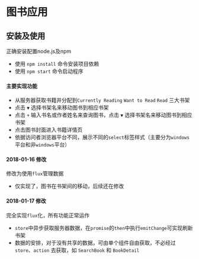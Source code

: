 # 图书应用

## 安装及使用

正确安装配置node.js及npm
* 使用 `npm install` 命令安装项目依赖
* 使用 `npm start` 命令启动程序

#### 主要实现功能

* 从服务器获取书籍并分配到`Currently Reading` `Want to Read` `Read` 三大书架
* 点击 `▼` 选择书架名来移动图书到相应书架
* 点击 `+` 输入书名或作者姓名来查询图书，点击 `▼` 选择书架名来移动图书到相应书架
* 点击图书封面进入书籍详情页
* 依据访问者浏览器平台不同，展示不同的`select`标签样式（主要分为`windows`平台和非`windows`平台）

#### 2018-01-16 修改
修改为使用`flux`管理数据
* 仅实现了，图书在书架间的移动，后续还在修改

#### 2018-01-17 修改
完全实现`flux`化，所有功能正常运作
* `store`中异步获取服务器数据，在`promise`的`then`中执行`emitChange`可实现刷新书架
* 数据的安排，对于没有共享的数据，可由单个组件自由获取，不必经过`store`、`action` 去获取，如 `SearchBook` 和 `BookDetail`
